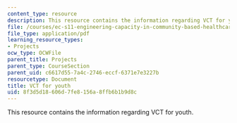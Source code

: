 ```yaml
---
content_type: resource
description: This resource contains the information regarding VCT for youth.
file: /courses/ec-s11-engineering-capacity-in-community-based-healthcare-fall-2005/8f3d5d18606d7fe8156a8ffb6b1b9d8c_MITEC_S11F05_kafue_vct.pdf
file_type: application/pdf
learning_resource_types:
- Projects
ocw_type: OCWFile
parent_title: Projects
parent_type: CourseSection
parent_uid: c6617d55-7a4c-2746-eccf-6371e7e3227b
resourcetype: Document
title: VCT for youth
uid: 8f3d5d18-606d-7fe8-156a-8ffb6b1b9d8c
---
```

This resource contains the information regarding VCT for youth.

